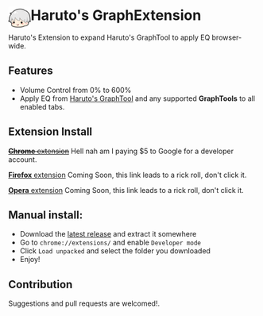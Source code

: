 # <img src="icons/icon.png" width="45" align="left"> Haruto's GraphExtension

Haruto's Extension to expand Haruto's GraphTool to apply EQ browser-wide.

## Features

- Volume Control from 0% to 600%
- Apply EQ from [Haruto's GraphTool](https://graphtool.harutohiroki.com/) and any supported **GraphTools** to all enabled tabs.

## Extension Install

~~[**Chrome** extension]()~~ Hell nah am I paying $5 to Google for a developer account.

[**Firefox** extension](https://www.youtube.com/watch?v=dQw4w9WgXcQ) Coming Soon, this link leads to a rick roll, don't click it.

[**Opera** extension](https://www.youtube.com/watch?v=dQw4w9WgXcQ) Coming Soon, this link leads to a rick roll, don't click it.

## Manual install:

- Download the [latest release](https://github.com/HarutoHiroki/HarutoGraphExtension/releases/latest) and extract it somewhere
- Go to `chrome://extensions/` and enable `Developer mode`
- Click `Load unpacked` and select the folder you downloaded
- Enjoy!

## Contribution

Suggestions and pull requests are welcomed!.